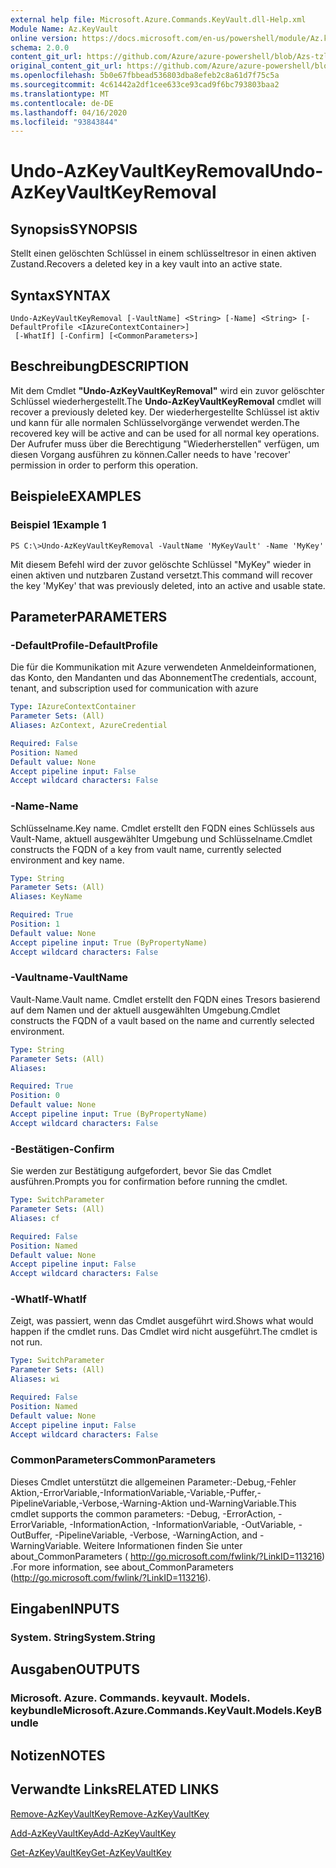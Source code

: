 ```yaml
---
external help file: Microsoft.Azure.Commands.KeyVault.dll-Help.xml
Module Name: Az.KeyVault
online version: https://docs.microsoft.com/en-us/powershell/module/Az.keyvault/undo-AzKeyvaultkeyremoval
schema: 2.0.0
content_git_url: https://github.com/Azure/azure-powershell/blob/Azs-tzl/src/KeyVault/KeyVault/help/Undo-AzKeyVaultKeyRemoval.md
original_content_git_url: https://github.com/Azure/azure-powershell/blob/Azs-tzl/src/KeyVault/KeyVault/help/Undo-AzKeyVaultKeyRemoval.md
ms.openlocfilehash: 5b0e67fbbead536803dba8efeb2c8a61d7f75c5a
ms.sourcegitcommit: 4c61442a2df1cee633ce93cad9f6bc793803baa2
ms.translationtype: MT
ms.contentlocale: de-DE
ms.lasthandoff: 04/16/2020
ms.locfileid: "93843844"
---
```

# <span data-ttu-id="ee4e6-101">Undo-AzKeyVaultKeyRemoval</span><span class="sxs-lookup"><span data-stu-id="ee4e6-101">Undo-AzKeyVaultKeyRemoval</span></span>

## <span data-ttu-id="ee4e6-102">Synopsis</span><span class="sxs-lookup"><span data-stu-id="ee4e6-102">SYNOPSIS</span></span>
<span data-ttu-id="ee4e6-103">Stellt einen gelöschten Schlüssel in einem schlüsseltresor in einen aktiven Zustand.</span><span class="sxs-lookup"><span data-stu-id="ee4e6-103">Recovers a deleted key in a key vault into an active state.</span></span>

## <span data-ttu-id="ee4e6-104">Syntax</span><span class="sxs-lookup"><span data-stu-id="ee4e6-104">SYNTAX</span></span>

```
Undo-AzKeyVaultKeyRemoval [-VaultName] <String> [-Name] <String> [-DefaultProfile <IAzureContextContainer>]
 [-WhatIf] [-Confirm] [<CommonParameters>]
```

## <span data-ttu-id="ee4e6-105">Beschreibung</span><span class="sxs-lookup"><span data-stu-id="ee4e6-105">DESCRIPTION</span></span>
<span data-ttu-id="ee4e6-106">Mit dem Cmdlet **"Undo-AzKeyVaultKeyRemoval"** wird ein zuvor gelöschter Schlüssel wiederhergestellt.</span><span class="sxs-lookup"><span data-stu-id="ee4e6-106">The **Undo-AzKeyVaultKeyRemoval** cmdlet will recover a previously deleted key.</span></span>
<span data-ttu-id="ee4e6-107">Der wiederhergestellte Schlüssel ist aktiv und kann für alle normalen Schlüsselvorgänge verwendet werden.</span><span class="sxs-lookup"><span data-stu-id="ee4e6-107">The recovered key will be active and can be used for all normal key operations.</span></span>
<span data-ttu-id="ee4e6-108">Der Aufrufer muss über die Berechtigung "Wiederherstellen" verfügen, um diesen Vorgang ausführen zu können.</span><span class="sxs-lookup"><span data-stu-id="ee4e6-108">Caller needs to have 'recover' permission in order to perform this operation.</span></span>

## <span data-ttu-id="ee4e6-109">Beispiele</span><span class="sxs-lookup"><span data-stu-id="ee4e6-109">EXAMPLES</span></span>

### <span data-ttu-id="ee4e6-110">Beispiel 1</span><span class="sxs-lookup"><span data-stu-id="ee4e6-110">Example 1</span></span>
```
PS C:\>Undo-AzKeyVaultKeyRemoval -VaultName 'MyKeyVault' -Name 'MyKey'
```

<span data-ttu-id="ee4e6-111">Mit diesem Befehl wird der zuvor gelöschte Schlüssel "MyKey" wieder in einen aktiven und nutzbaren Zustand versetzt.</span><span class="sxs-lookup"><span data-stu-id="ee4e6-111">This command will recover the key 'MyKey' that was previously deleted, into an active and usable state.</span></span>

## <span data-ttu-id="ee4e6-112">Parameter</span><span class="sxs-lookup"><span data-stu-id="ee4e6-112">PARAMETERS</span></span>

### <span data-ttu-id="ee4e6-113">-DefaultProfile</span><span class="sxs-lookup"><span data-stu-id="ee4e6-113">-DefaultProfile</span></span>
<span data-ttu-id="ee4e6-114">Die für die Kommunikation mit Azure verwendeten Anmeldeinformationen, das Konto, den Mandanten und das Abonnement</span><span class="sxs-lookup"><span data-stu-id="ee4e6-114">The credentials, account, tenant, and subscription used for communication with azure</span></span>

```yaml
Type: IAzureContextContainer
Parameter Sets: (All)
Aliases: AzContext, AzureCredential

Required: False
Position: Named
Default value: None
Accept pipeline input: False
Accept wildcard characters: False
```

### <span data-ttu-id="ee4e6-115">-Name</span><span class="sxs-lookup"><span data-stu-id="ee4e6-115">-Name</span></span>
<span data-ttu-id="ee4e6-116">Schlüsselname.</span><span class="sxs-lookup"><span data-stu-id="ee4e6-116">Key name.</span></span>
<span data-ttu-id="ee4e6-117">Cmdlet erstellt den FQDN eines Schlüssels aus Vault-Name, aktuell ausgewählter Umgebung und Schlüsselname.</span><span class="sxs-lookup"><span data-stu-id="ee4e6-117">Cmdlet constructs the FQDN of a key from vault name, currently selected environment and key name.</span></span>

```yaml
Type: String
Parameter Sets: (All)
Aliases: KeyName

Required: True
Position: 1
Default value: None
Accept pipeline input: True (ByPropertyName)
Accept wildcard characters: False
```

### <span data-ttu-id="ee4e6-118">-Vaultname</span><span class="sxs-lookup"><span data-stu-id="ee4e6-118">-VaultName</span></span>
<span data-ttu-id="ee4e6-119">Vault-Name.</span><span class="sxs-lookup"><span data-stu-id="ee4e6-119">Vault name.</span></span>
<span data-ttu-id="ee4e6-120">Cmdlet erstellt den FQDN eines Tresors basierend auf dem Namen und der aktuell ausgewählten Umgebung.</span><span class="sxs-lookup"><span data-stu-id="ee4e6-120">Cmdlet constructs the FQDN of a vault based on the name and currently selected environment.</span></span>

```yaml
Type: String
Parameter Sets: (All)
Aliases: 

Required: True
Position: 0
Default value: None
Accept pipeline input: True (ByPropertyName)
Accept wildcard characters: False
```

### <span data-ttu-id="ee4e6-121">-Bestätigen</span><span class="sxs-lookup"><span data-stu-id="ee4e6-121">-Confirm</span></span>
<span data-ttu-id="ee4e6-122">Sie werden zur Bestätigung aufgefordert, bevor Sie das Cmdlet ausführen.</span><span class="sxs-lookup"><span data-stu-id="ee4e6-122">Prompts you for confirmation before running the cmdlet.</span></span>

```yaml
Type: SwitchParameter
Parameter Sets: (All)
Aliases: cf

Required: False
Position: Named
Default value: None
Accept pipeline input: False
Accept wildcard characters: False
```

### <span data-ttu-id="ee4e6-123">-WhatIf</span><span class="sxs-lookup"><span data-stu-id="ee4e6-123">-WhatIf</span></span>
<span data-ttu-id="ee4e6-124">Zeigt, was passiert, wenn das Cmdlet ausgeführt wird.</span><span class="sxs-lookup"><span data-stu-id="ee4e6-124">Shows what would happen if the cmdlet runs.</span></span>
<span data-ttu-id="ee4e6-125">Das Cmdlet wird nicht ausgeführt.</span><span class="sxs-lookup"><span data-stu-id="ee4e6-125">The cmdlet is not run.</span></span>

```yaml
Type: SwitchParameter
Parameter Sets: (All)
Aliases: wi

Required: False
Position: Named
Default value: None
Accept pipeline input: False
Accept wildcard characters: False
```

### <span data-ttu-id="ee4e6-126">CommonParameters</span><span class="sxs-lookup"><span data-stu-id="ee4e6-126">CommonParameters</span></span>
<span data-ttu-id="ee4e6-127">Dieses Cmdlet unterstützt die allgemeinen Parameter:-Debug,-Fehler Aktion,-ErrorVariable,-InformationVariable,-Variable,-Puffer,-PipelineVariable,-Verbose,-Warning-Aktion und-WarningVariable.</span><span class="sxs-lookup"><span data-stu-id="ee4e6-127">This cmdlet supports the common parameters: -Debug, -ErrorAction, -ErrorVariable, -InformationAction, -InformationVariable, -OutVariable, -OutBuffer, -PipelineVariable, -Verbose, -WarningAction, and -WarningVariable.</span></span> <span data-ttu-id="ee4e6-128">Weitere Informationen finden Sie unter about_CommonParameters ( http://go.microsoft.com/fwlink/?LinkID=113216) .</span><span class="sxs-lookup"><span data-stu-id="ee4e6-128">For more information, see about_CommonParameters (http://go.microsoft.com/fwlink/?LinkID=113216).</span></span>

## <span data-ttu-id="ee4e6-129">Eingaben</span><span class="sxs-lookup"><span data-stu-id="ee4e6-129">INPUTS</span></span>

### <span data-ttu-id="ee4e6-130">System. String</span><span class="sxs-lookup"><span data-stu-id="ee4e6-130">System.String</span></span>

## <span data-ttu-id="ee4e6-131">Ausgaben</span><span class="sxs-lookup"><span data-stu-id="ee4e6-131">OUTPUTS</span></span>

### <span data-ttu-id="ee4e6-132">Microsoft. Azure. Commands. keyvault. Models. keybundle</span><span class="sxs-lookup"><span data-stu-id="ee4e6-132">Microsoft.Azure.Commands.KeyVault.Models.KeyBundle</span></span>

## <span data-ttu-id="ee4e6-133">Notizen</span><span class="sxs-lookup"><span data-stu-id="ee4e6-133">NOTES</span></span>

## <span data-ttu-id="ee4e6-134">Verwandte Links</span><span class="sxs-lookup"><span data-stu-id="ee4e6-134">RELATED LINKS</span></span>

[<span data-ttu-id="ee4e6-135">Remove-AzKeyVaultKey</span><span class="sxs-lookup"><span data-stu-id="ee4e6-135">Remove-AzKeyVaultKey</span></span>](./Remove-AzKeyVaultKey.md)

[<span data-ttu-id="ee4e6-136">Add-AzKeyVaultKey</span><span class="sxs-lookup"><span data-stu-id="ee4e6-136">Add-AzKeyVaultKey</span></span>](./Add-AzKeyVaultKey.md)

[<span data-ttu-id="ee4e6-137">Get-AzKeyVaultKey</span><span class="sxs-lookup"><span data-stu-id="ee4e6-137">Get-AzKeyVaultKey</span></span>](./Get-AzKeyVaultKey.md)

